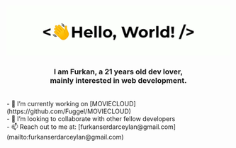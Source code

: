 ![ Alt text](https://raw.githubusercontent.com/iamludal/iamludal/master/assets/greetings.gif)

<h3 align="center">
   I am Furkan, a 21 years old dev lover, <br> mainly interested in web development.
</h3>
<br>
- 🌱 I’m currently working on [MOVIECLOUD](https://github.com/Fuggel/MOVIECLOUD) <br>
- 👯 I’m looking to collaborate with other fellow developers <br>
- 📫 Reach out to me at: [furkanserdarceylan@gmail.com](mailto:furkanserdarceylan@gmail.com)

